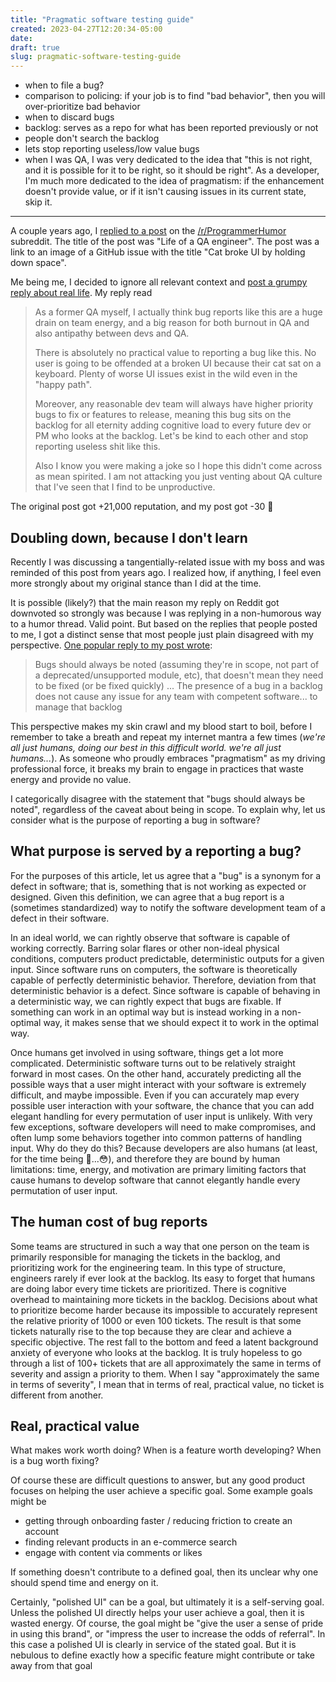 ```yaml
---
title: "Pragmatic software testing guide"
created: 2023-04-27T12:20:34-05:00
date:
draft: true
slug: pragmatic-software-testing-guide
---
```


- when to file a bug?
- comparison to policing: if your job is to find "bad behavior", then you will over-prioritize bad behavior
- when to discard bugs
- backlog: serves as a repo for what has been reported previously or not
- people don't search the backlog
- lets stop reporting useless/low value bugs
- when I was QA, I was very dedicated to the idea that "this is not right, and it is possible for it to be right, so it should be right". As a developer, I'm much more dedicated to the idea of pragmatism: if the enhancement doesn't provide value, or if it isn't causing issues in its current state, skip it.

---

A couple years ago, I [replied to a post](https://www.reddit.com/r/ProgrammerHumor/comments/nj82rf/life_of_a_qa_engineer/) on the [/r/ProgrammerHumor](https://www.reddit.com/r/ProgrammerHumor) subreddit. The title of the post was "Life of a QA engineer". The post was a link to an image of a GitHub issue with the title "Cat broke UI by holding down space".

Me being me, I decided to ignore all relevant context and [post a grumpy reply about real life](https://www.reddit.com/r/ProgrammerHumor/comments/nj82rf/life_of_a_qa_engineer/gz6l3xe/?context=3). My reply read

> As a former QA myself, I actually think bug reports like this are a huge drain on team energy, and a big reason for both burnout in QA and also antipathy between devs and QA.
>
> There is absolutely no practical value to reporting a bug like this. No user is going to be offended at a broken UI because their cat sat on a keyboard. Plenty of worse UI issues exist in the wild even in the "happy path".
>
> Moreover, any reasonable dev team will always have higher priority bugs to fix or features to release, meaning this bug sits on the backlog for all eternity adding cognitive load to every future dev or PM who looks at the backlog. Let's be kind to each other and stop reporting useless shit like this.
>
> Also I know you were making a joke so I hope this didn't come across as mean spirited. I am not attacking you just venting about QA culture that I've seen that I find to be unproductive.

The original post got +21,000 reputation, and my post got -30 🤣

## Doubling down, because I don't learn

Recently I was discussing a tangentially-related issue with my boss and was reminded of this post from years ago. I realized how, if anything, I feel even more strongly about my original stance than I did at the time.

It is possible (likely?) that the main reason my reply on Reddit got downvoted so strongly was because I was replying in a non-humorous way to a humor thread. Valid point. But based on the replies that people posted to me, I got a distinct sense that most people just plain disagreed with my perspective. [One popular reply to my post wrote](https://www.reddit.com/r/ProgrammerHumor/comments/nj82rf/comment/gz6qd4j/?utm_source=reddit&utm_medium=web2x&context=3):

> Bugs should always be noted (assuming they're in scope, not part of a deprecated/unsupported module, etc), that doesn't mean they need to be fixed (or be fixed quickly)
> ...
> The presence of a bug in a backlog does not cause any issue for any team with competent software... to manage that backlog

This perspective makes my skin crawl and my blood start to boil, before I remember to take a breath and repeat my internet mantra a few times (_we're all just humans, doing our best in this difficult world. we're all just humans..._). As someone who proudly embraces "pragmatism" as my driving professional force, it breaks my brain to engage in practices that waste energy and provide no value.

I categorically disagree with the statement that "bugs should always be noted", regardless of the caveat about being in scope. To explain why, let us consider what is the purpose of reporting a bug in software?

## What purpose is served by a reporting a bug?

For the purposes of this article, let us agree that a "bug" is a synonym for a defect in software; that is, something that is not working as expected or designed. Given this definition, we can agree that a bug report is a (sometimes standardized) way to notify the software development team of a defect in their software.

In an ideal world, we can rightly observe that software is capable of working correctly. Barring solar flares or other non-ideal physical conditions, computers product predictable, deterministic outputs for a given input. Since software runs on computers, the software is theoretically capable of perfectly deterministic behavior. Therefore, deviation from that deterministic behavior is a defect. Since software is capable of behaving in a deterministic way, we can rightly expect that bugs are fixable. If something can work in an optimal way but is instead working in a non-optimal way, it makes sense that we should expect it to work in the optimal way.

Once humans get involved in using software, things get a lot more complicated. Deterministic software turns out to be relatively straight forward in most cases. On the other hand, accurately predicting all the possible ways that a user might interact with your software is extremely difficult, and maybe impossible. Even if you can accurately map every possible user interaction with your software, the chance that you can add elegant handling for every permutation of user input is unlikely. With very few exceptions, software developers will need to make compromises, and often lump some behaviors together into common patterns of handling input. Why do they do this? Because developers are also humans (at least, for the time being 🤣...😳), and therefore they are bound by human limitations: time, energy, and motivation are primary limiting factors that cause humans to develop software that cannot elegantly handle every permutation of user input.

## The human cost of bug reports

Some teams are structured in such a way that one person on the team is primarily responsible for managing the tickets in the backlog, and prioritizing work for the engineering team. In this type of structure, engineers rarely if ever look at the backlog. Its easy to forget that humans are doing labor every time tickets are prioritized. There is cognitive overhead to maintaining more tickets in the backlog. Decisions about what to prioritize become harder because its impossible to accurately represent the relative priority of 1000 or even 100 tickets. The result is that some tickets naturally rise to the top because they are clear and achieve a specific objective. The rest fall to the bottom and feed a latent background anxiety of everyone who looks at the backlog. It is truly hopeless to go through a list of 100+ tickets that are all approximately the same in terms of severity and assign a priority to them. When I say "approximately the same in terms of severity", I mean that in terms of real, practical value, no ticket is different from another.

## Real, practical value

What makes work worth doing? When is a feature worth developing? When is a bug worth fixing?

Of course these are difficult questions to answer, but any good product focuses on helping the user achieve a specific goal. Some example goals might be

- getting through onboarding faster / reducing friction to create an account
- finding relevant products in an e-commerce search
- engage with content via comments or likes

If something doesn't contribute to a defined goal, then its unclear why one should spend time and energy on it.

Certainly, "polished UI" can be a goal, but ultimately it is a self-serving goal. Unless the polished UI directly helps your user achieve a goal, then it is wasted energy. Of course, the goal might be "give the user a sense of pride in using this brand", or "impress the user to increase the odds of referral". In this case a polished UI is clearly in service of the stated goal. But it is nebulous to define exactly how a specific feature might contribute or take away from that goal
